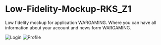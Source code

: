 # Low-Fidelity-Mockup-RKS_Z1
Low fidelity mockup for application WARGAMING. 
Where you can have all information about your account and news form WARGAMING.


![Login](https://user-images.githubusercontent.com/56917005/160651505-10d4dd31-f153-4dae-8486-0fbe3a2a6fd1.png) 
![Profile](https://user-images.githubusercontent.com/56917005/160651793-f21989b9-39f7-41fb-90a1-b02dd6d957f1.png)
